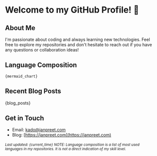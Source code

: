 # Welcome to my GitHub Profile! 👋

## About Me
I'm passionate about coding and always learning new technologies. Feel free to explore my repositories and don't hesitate to reach out if you have any questions or collaboration ideas!

## Language Composition
```mermaid
{mermaid_chart}
```

## Recent Blog Posts
{blog_posts}

## Get in Touch
- Email: [kado@janpreet.com](mailto:kado@janpreet.com)
- Blog: [https://janpreet.com](https://janpreet.com)

<small><i>Last updated: {current_time}</i></small>
<small><i>NOTE: Language composition is a list of most used languages in my repositories. It is not a direct indication of my skill level.</i></small>